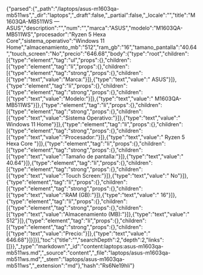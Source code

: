{"parsed":{"_path":"/laptops/asus-m1603qa-mb511ws","_dir":"laptops","_draft":false,"_partial":false,"_locale":"","title":"M1603QA-MB511WS — ASUS","description":"","num":"","marca":"ASUS","modelo":"M1603QA-MB511WS","procesador":"Ryzen 5 Hexa Core","sistema_operativo":"Windows 11 Home","almacenamiento_mb":"512","ram_gb":"16","tamano_pantalla":"40.64","touch_screen":"No","precio":"646.68","body":{"type":"root","children":[{"type":"element","tag":"ul","props":{},"children":[{"type":"element","tag":"li","props":{},"children":[{"type":"element","tag":"strong","props":{},"children":[{"type":"text","value":"Marca:"}]},{"type":"text","value":" ASUS"}]},{"type":"element","tag":"li","props":{},"children":[{"type":"element","tag":"strong","props":{},"children":[{"type":"text","value":"Modelo:"}]},{"type":"text","value":" M1603QA-MB511WS"}]},{"type":"element","tag":"li","props":{},"children":[{"type":"element","tag":"strong","props":{},"children":[{"type":"text","value":"Sistema Operativo:"}]},{"type":"text","value":" Windows 11 Home"}]},{"type":"element","tag":"li","props":{},"children":[{"type":"element","tag":"strong","props":{},"children":[{"type":"text","value":"Procesador:"}]},{"type":"text","value":" Ryzen 5 Hexa Core "}]},{"type":"element","tag":"li","props":{},"children":[{"type":"element","tag":"strong","props":{},"children":[{"type":"text","value":"Tamaño de pantalla:"}]},{"type":"text","value":" 40.64"}]},{"type":"element","tag":"li","props":{},"children":[{"type":"element","tag":"strong","props":{},"children":[{"type":"text","value":"Touch Screen:"}]},{"type":"text","value":" No"}]},{"type":"element","tag":"li","props":{},"children":[{"type":"element","tag":"strong","props":{},"children":[{"type":"text","value":"RAM (GB):"}]},{"type":"text","value":" 16"}]},{"type":"element","tag":"li","props":{},"children":[{"type":"element","tag":"strong","props":{},"children":[{"type":"text","value":"Almacenamiento (MB):"}]},{"type":"text","value":" 512"}]},{"type":"element","tag":"li","props":{},"children":[{"type":"element","tag":"strong","props":{},"children":[{"type":"text","value":"Precio:"}]},{"type":"text","value":" 646.68"}]}]}],"toc":{"title":"","searchDepth":2,"depth":2,"links":[]}},"_type":"markdown","_id":"content:laptops:asus-m1603qa-mb511ws.md","_source":"content","_file":"laptops/asus-m1603qa-mb511ws.md","_stem":"laptops/asus-m1603qa-mb511ws","_extension":"md"},"hash":"Rs6Ne19hli"}